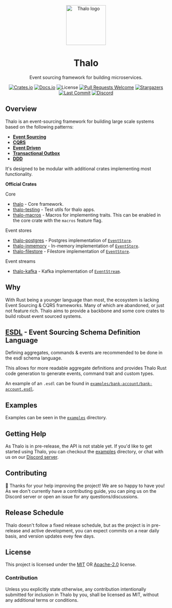 <p align="center">
  <a href="http://thalo.rs" target="_blank" rel="noopener noreferrer"><img width="124" src="https://raw.githubusercontent.com/thalo-rs/thalo/dev/logo.png" alt="Thalo logo"></a>
</p>

<h1 align="center">Thalo</h1>
<p align="center">Event sourcing framework for building microservices.</p>

<p align="center">
  <a href="https://crates.io/crates/thalo"><img src="https://img.shields.io/crates/v/thalo?style=flat-square" alt="Crates.io"></a>
  <a href="https://docs.rs/thalo/latest/thalo/"><img src="https://img.shields.io/docsrs/thalo?style=flat-square" alt="Docs.io"></a>
  <img src="https://img.shields.io/crates/l/thalo?style=flat-square" alt="License">
  <a href="http://makeapullrequest.com"><img src="https://img.shields.io/badge/PRs-welcome-brightgreen.svg?style=flat-square" alt="Pull Requests Welcome"></a>
  <a href="https://github.com/thalo-rs/thalo/stargazers"><img src="https://img.shields.io/github/stars/thalo-rs/thalo?style=flat-square" alt="Stargazers"></a>
  <a href="https://github.com/thalo-rs/thalo/commits"><img src="https://img.shields.io/github/last-commit/thalo-rs/thalo/dev?style=flat-square" alt="Last Commit"></a>
  <a href="https://discord.gg/4Cq8NnPYPA"><img src="https://img.shields.io/discord/913402468895965264?color=%23414EED&label=Discord&logo=Discord&logoColor=%23FFFFFF&style=flat-square" alt="Discord"></a>
</p>

## Overview

Thalo is an event-sourcing framework for building large scale systems based on the following patterns:

- [**Event Sourcing**](https://microservices.io/patterns/data/event-sourcing.html)
- [**CQRS**](https://microservices.io/patterns/data/cqrs.html)
- [**Event Driven**](https://martinfowler.com/articles/201701-event-driven.html)
- [**Transactional Outbox**](https://microservices.io/patterns/data/transactional-outbox.html)
- [**DDD**](https://martinfowler.com/bliki/DomainDrivenDesign.html)

It's designed to be modular with additional crates implementing most functionality.

**Official Crates**

Core

- [thalo](https://docs.rs/thalo) - Core framework.
- [thalo-testing](https://docs.rs/thalo-testing) - Test utils for thalo apps.
- [thalo-macros](https://docs.rs/thalo-macros) - Macros for implementing traits. This can be enabled in the core crate with the `macros` feature flag.

Event stores

- [thalo-postgres](https://docs.rs/thalo-postgres) - Postgres implementation of [`EventStore`](https://docs.rs/thalo/latest/thalo/event_store/trait.EventStore.html).
- [thalo-inmemory](https://docs.rs/thalo-inmemory) - In-memory implementation of [`EventStore`](https://docs.rs/thalo/latest/thalo/event_store/trait.EventStore.html).
- [thalo-filestore](https://docs.rs/thalo-filestore) - Filestore implementation of [`EventStore`](https://docs.rs/thalo/latest/thalo/event_store/trait.EventStore.html).

Event streams

- [thalo-kafka](https://docs.rs/thalo-kafka) - Kafka implementation of [`EventStream`](https://docs.rs/thalo/latest/thalo/event_stream/trait.EventStream.html).

## Why

With Rust being a younger language than most, the ecosystem is lacking Event Sourcing & CQRS frameworks. Many of which are abandoned, or just not feature rich. Thalo aims to provide a backbone and some core crates to build robust event sourced systems.

## [ESDL](https://github.com/thalo-rs/esdl) - Event Sourcing Schema Definition Language

Defining aggregates, commands & events are recommended to be done in the esdl schema language.

This allows for more readable aggregate definitions and provides Thalo Rust code generation
to generate events, command trait and custom types.

An example of an `.esdl` can be found in [`examples/bank-account/bank-account.esdl`](/examples/bank-account/bank-account.esdl).

## Examples

Examples can be seen in the [`examples`](/examples) directory.

## Getting Help

As Thalo is in pre-release, the API is not stable yet.
If you'd like to get started using Thalo, you can checkout the [examples] directory,
or chat with us on our [Discord server].

[examples]: https://github.com/thalo-rs/thalo/tree/main/examples
[discord server]: https://discord.gg/4Cq8NnPYPA

## Contributing

:balloon: Thanks for your help improving the project! We are so happy to have
you! As we don't currently have a contributing guide, you can ping us on the
Discord server or open an issue for any questions/discussions.

## Release Schedule

Thalo doesn't follow a fixed release schedule, but as the project is in pre-release and active development,
you can expect commits on a near daily basis, and version updates evey few days.

## License

This project is licensed under the [MIT] OR [Apache-2.0] license.

[mit]: /LICENSE-MIT
[apache-2.0]: /LICENSE-APACHE

### Contribution

Unless you explicitly state otherwise, any contribution intentionally submitted
for inclusion in Thalo by you, shall be licensed as MIT, without any additional
terms or conditions.
